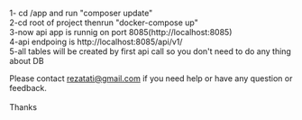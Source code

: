 1- cd /app and run "composer update" <br>
2-cd root of project thenrun "docker-compose up"<br>
3-now api app is runnig on port 8085(http://localhost:8085)<br>
4-api endpoing is http://localhost:8085/api/v1/<br>
5-all tables will be created by first api call so you don't need to do any thing about DB<br>

Please contact rezatati@gmail.com if you need help or have any question or feedback.<br>
<br>
Thanks
